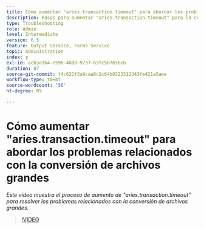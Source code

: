 ```yaml
---
title: Cómo aumentar "aries.transaction.timeout" para abordar los problemas relacionados con la conversión de archivos grandes
description: Pasos para aumentar "aries.transaction.timeout" para la conversión de archivos grandes
type: Troubleshooting
role: Admin
level: Intermediate
version: 6.5
feature: Output Service, Forms Service
topic: Administration
index: y
exl-id: acb3a3b4-e596-48d8-9737-63fc5b765beb
duration: 87
source-git-commit: f4c621f3a9caa8c2c64b8323312343fe421a5aee
workflow-type: tm+mt
source-wordcount: '56'
ht-degree: 0%

---
```


# Cómo aumentar &quot;aries.transaction.timeout&quot; para abordar los problemas relacionados con la conversión de archivos grandes

*Este vídeo muestra el proceso de aumento de &quot;aries.transaction.timeout&quot; para resolver los problemas relacionados con la conversión de archivos grandes.*

>[!VIDEO](https://video.tv.adobe.com/v/335502?quality=12&learn=on)
